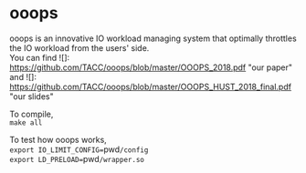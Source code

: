 # ooops
ooops is an innovative IO workload managing system that optimally throttles the IO workload from the users' side. <br>
You can find 
![]: https://github.com/TACC/ooops/blob/master/OOOPS_2018.pdf "our paper"
and 
![]: https://github.com/TACC/ooops/blob/master/OOOPS_HUST_2018_final.pdf "our slides"



To compile,<br> 
`make all`<br>

To test how ooops works, <br>
`export IO_LIMIT_CONFIG=`pwd`/config`<br>
`export LD_PRELOAD=`pwd`/wrapper.so`<br>

